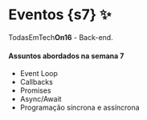# Eventos {s7}  :sparkles:

TodasEmTech**On16** - Back-end.

#### Assuntos abordados na semana 7

- Event Loop
- Callbacks
- Promises
- Async/Await
- Programação síncrona e assíncrona
